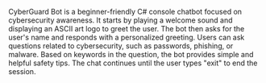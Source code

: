 CyberGuard Bot is a beginner-friendly C# console chatbot focused on cybersecurity awareness. 
It starts by playing a welcome sound and displaying an ASCII art logo to greet the user. 
The bot then asks for the user's name and responds with a personalized greeting. 
Users can ask questions related to cybersecurity, such as passwords, phishing, or malware. 
Based on keywords in the question, the bot provides simple and helpful safety tips. 
The chat continues until the user types "exit" to end the session.
